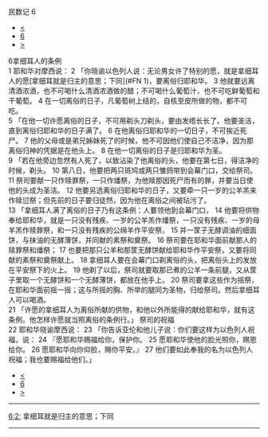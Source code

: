 ﻿





 民数记 6




* [<](bible/NUM05.md)
* [6](bible/NUM.md)
* [>](bible/NUM07.md)



 
6拿细耳人的条例  
1 耶和华对摩西说： 
2 「你晓谕以色列人说：无论男女许了特别的愿，就是拿细耳人的愿[拿细耳就是归主的意思；下同](#FN
1)，要离俗归耶和华。 
3 他就要远离清酒浓酒，也不可喝什么清酒浓酒做的醋；不可喝什么葡萄汁，也不可吃鲜葡萄和干葡萄。 
4 在一切离俗的日子，凡葡萄树上结的，自核至皮所做的物，都不可吃。  
5 「在他一切许愿离俗的日子，不可用剃头刀剃头，要由发绺长长了。他要圣洁，直到离俗归耶和华的日子满了。 
6 在他离俗归耶和华的一切日子，不可挨近死尸。 
7 他的父母或是弟兄姊妹死了的时候，他不可因他们使自己不洁净，因为那离俗归神的凭据是在他头上。 
8 在他一切离俗的日子是归耶和华为圣。  
9 「若在他旁边忽然有人死了，以致沾染了他离俗的头，他要在第七日，得洁净的时候，剃头。 
10 第八日，他要把两只斑鸠或两只雏鸽带到会幕门口，交给祭司。 
11 祭司要献一只作赎罪祭，一只作燔祭，为他赎那因死尸而有的罪，并要当日使他的头成为圣洁。 
12 他要另选离俗归耶和华的日子，又要牵一只一岁的公羊羔来作赎愆祭；但先前的日子要归徒然，因为他在离俗之间被玷污了。  
13 「拿细耳人满了离俗的日子乃有这条例：人要领他到会幕门口， 
14 他要将供物奉给耶和华，就是一只没有残疾、一岁的公羊羔作燔祭，一只没有残疾、一岁的母羊羔作赎罪祭，和一只没有残疾的公绵羊作平安祭， 
15 并一筐子无酵调油的细面饼，与抹油的无酵薄饼，并同献的素祭和奠祭。 
16 祭司要在耶和华面前献那人的赎罪祭和燔祭； 
17 也要把那只公羊和那筐无酵饼献给耶和华作平安祭，又要将同献的素祭和奠祭献上。 
18 拿细耳人要在会幕门口剃离俗的头，把离俗头上的发放在平安祭下的火上。 
19 他剃了以后，祭司就要取那已煮的公羊一条前腿，又从筐子里取一个无酵饼和一个无酵薄饼，都放在他手上。 
20 祭司要拿这些作为摇祭，在耶和华面前摇一摇；这与所摇的胸、所举的腿同为圣物，归给祭司。然后拿细耳人可以喝酒。  
21 「许愿的拿细耳人为离俗所献的供物，和他以外所能得的献给耶和华，就有这条例。他怎样许愿就当照离俗的条例行。」 祭司的祝福  
22 耶和华晓谕摩西说： 
23 「你告诉亚伦和他儿子说：你们要这样为以色列人祝福，说： 
24 『愿耶和华赐福给你，保护你。 
25 愿耶和华使他的脸光照你，赐恩给你。 
26 愿耶和华向你仰脸，赐你平安。』 
27 他们要如此奉我的名为以色列人祝福；我也要赐福给他们。」 
* [<](bible/NUM05.md)
* [6](bible/NUM.md)
* [>](bible/NUM07.md)





---


[6:2:](#V2)
拿细耳就是归主的意思；下同




---









